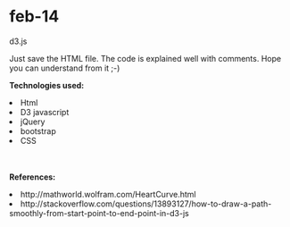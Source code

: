 # feb-14
d3.js
<p> Just save the HTML file. The code is explained well with comments. Hope you can understand from it ;-) </p>

<B>Technologies used:</B>
 <li> Html</li>
 <li> D3 javascript </li>
 <li> jQuery </li>
 <li> bootstrap </li>
 <li> CSS </li>
 <br></br>
 
 <B>References:</B>
 <li>http://mathworld.wolfram.com/HeartCurve.html</li>
 <li>http://stackoverflow.com/questions/13893127/how-to-draw-a-path-smoothly-from-start-point-to-end-point-in-d3-js</li>
